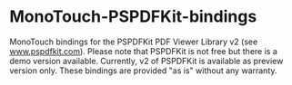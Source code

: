 MonoTouch-PSPDFKit-bindings
===========================

MonoTouch bindings for the PSPDFKit PDF Viewer Library v2 (see www.pspdfkit.com).
Please note that PSPDFKit is not free but there is a demo version available.
Currently, v2 of PSPDFKit is available as preview version only.
These bindings are provided "as is" without any warranty.